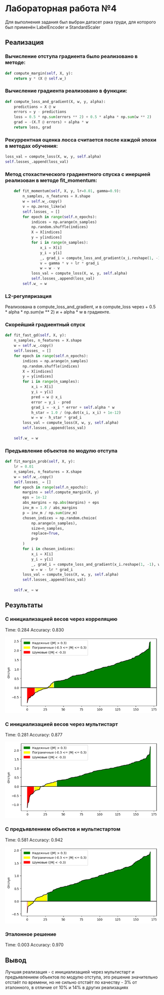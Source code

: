 # Лабораторная работа №4

Для выполнения задания был выбран датасет рака груди, для которого был применён LabelEncoder и StandardScaler

## Реализация

### Вычисление отступа градиента было реализовано в методе:

```python
def compute_margin(self, X, y):
    return y * (X @ self.w_)
```

### Вычисление градиента реализовано в функции:

```python
def compute_loss_and_gradient(X, w, y, alpha):
    predictions = X @ w
    errors = y - predictions
    loss = 0.5 * np.sum(errors ** 2) + 0.5 * alpha * np.sum(w ** 2)
    grad = -(X.T @ errors) + alpha * w
    return loss, grad
```

### Рекуррентная оценка лосса считается после каждой эпохи в методах обучения:

```python
loss_val = compute_loss(X, w, y, self.alpha)
self.losses_.append(loss_val)
```

### Метод стохастического градиентного спуска с инерцией реализован в методе fit_momentum:

```python
    def fit_momentum(self, X, y, lr=0.01, gamma=0.9):
        n_samples, n_features = X.shape
        w = self.w_.copy()
        v = np.zeros_like(w)
        self.losses_ = []
        for epoch in range(self.n_epochs):
            indices = np.arange(n_samples)
            np.random.shuffle(indices)
            X = X[indices]
            y = y[indices]
            for i in range(n_samples):
                x_i = X[i]
                y_i = y[i]
                _, grad_i = compute_loss_and_gradient(x_i.reshape(1, -1), w, np.array([y_i]), self.alpha)
                v = gamma * v + lr * grad_i
                w = w - v
            loss_val = compute_loss(X, w, y, self.alpha)
            self.losses_.append(loss_val)
        self.w_ = w
```

### L2-регуляризация

Реализована в compute_loss_and_gradient, и в compute_loss через + 0.5 * alpha * np.sum(w ** 2) и + alpha * w в градиенте.

### Скорейший градиентный спуск

```python
def fit_fast_gd(self, X, y):
    n_samples, n_features = X.shape
    w = self.w_.copy()
    self.losses_ = []
    for epoch in range(self.n_epochs):
        indices = np.arange(n_samples)
        np.random.shuffle(indices)
        X = X[indices]
        y = y[indices]
        for i in range(n_samples):
            x_i = X[i]
            y_i = y[i]
            pred = w @ x_i
            error = y_i - pred
            grad_i = -x_i * error + self.alpha * w
            h_star = 1.0 / (np.dot(x_i, x_i) + 1e-12)
            w = w - h_star * grad_i
        loss_val = compute_loss(X, w, y, self.alpha)
        self.losses_.append(loss_val)

    self.w_ = w
```

### Предъявление объектов по модулю отступа

```python
def fit_margin_prob(self, X, y):
    lr = 0.01
    n_samples, n_features = X.shape
    w = self.w_.copy()
    self.losses_ = []
    for epoch in range(self.n_epochs):
        margins = self.compute_margin(X, y)
        eps = 1e-12
        abs_margins = np.abs(margins) + eps
        inv_m = 1.0 / abs_margins
        p = inv_m / np.sum(inv_m)
        chosen_indices = np.random.choice(
            np.arange(n_samples),
            size=n_samples,
            replace=True,
            p=p
        )
        for i in chosen_indices:
            x_i = X[i]
            y_i = y[i]
            _, grad_i = compute_loss_and_gradient(x_i.reshape(1, -1), w, np.array([y_i]), self.alpha)
            w = w - lr * grad_i
        loss_val = compute_loss(X, w, y, self.alpha)
        self.losses_.append(loss_val)

    self.w_ = w
```

## Результаты 

### C инициализацией весов через корреляцию

Time: 0.284
Accuracy: 0.830

![1.png](./images/1.png)



### С инициализацией весов через мультистарт

Time: 0.281
Accuracy: 0.877

![2.png](./images/2.png)


### С предъявлением объектов и мультистартом

Time: 0.581
Accuracy: 0.942

![3.png](./images/3.png)


### Эталонное решение

Time: 0.003
Accuracy: 0.970

## Вывод

Лучшая реализация - с инициализацией через мультистарт и предъявлением объектов по модулю отступа, 
это решение значительно отстаёт по времени, но не сильно отстаёт по качеству - 3% от эталонного, в отличие от 10% и 14% в других реализациях
